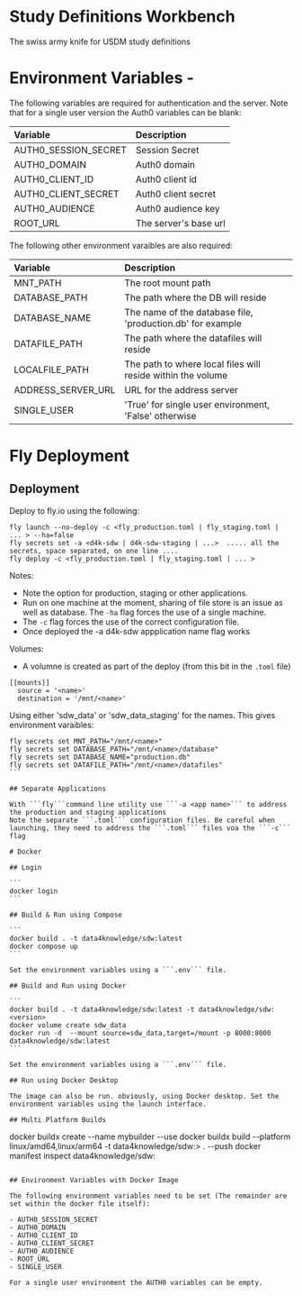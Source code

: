 # Study Definitions Workbench

The swiss army knife for USDM study definitions

# Environment Variables -

The following variables are required for authentication and the server. Note that for a single user version the Auth0 variables can be blank:

| Variable | Description |
| :--- | :--- |
| AUTH0_SESSION_SECRET | Session Secret |
| AUTH0_DOMAIN  | Auth0 domain |
| AUTH0_CLIENT_ID | Auth0 client id |
| AUTH0_CLIENT_SECRET | Auth0 client secret |
| AUTH0_AUDIENCE | Auth0 audience key |
| ROOT_URL | The server's base url |

The following other environment varaibles are also required:

| Variable | Description |
| :--- | :--- |
| MNT_PATH | The root mount path |
| DATABASE_PATH | The path where the DB will reside |
| DATABASE_NAME | The name of the database file, 'production.db' for example |
| DATAFILE_PATH | The path where the datafiles will reside |
| LOCALFILE_PATH | The path to where local files will reside within the volume |
| ADDRESS_SERVER_URL | URL for the address server |
| SINGLE_USER | 'True' for single user environment, 'False' otherwise |

# Fly Deployment

## Deployment

Deploy to fly.io using the following:

```
fly launch --no-deploy -c <fly_production.toml | fly_staging.toml | ... > --ha=false
fly secrets set -a <d4k-sdw | d4k-sdw-staging | ...>  ..... all the secrets, space separated, on one line ....
fly deploy -c <fly_production.toml | fly_staging.toml | ... >
````

Notes:
- Note the option for production, staging or other applications.
- Run on one machine at the moment, sharing of file store is an issue as well as database. The ```-ha``` flag forces the use of a single machine. 
- The ```-c``` flag forces the use of the correct configuration file.
- Once deployed the -a d4k-sdw appplication name flag works

Volumes:
- A volumne is created as part of the deploy (from this bit in the ```.toml``` file)

```
[[mounts]]
  source = '<name>'
  destination = '/mnt/<name>'
```

Using either 'sdw_data' or 'sdw_data_staging' for the names. This gives environment varaibles:

````
fly secrets set MNT_PATH="/mnt/<name>"
fly secrets set DATABASE_PATH="/mnt/<name>/database"
fly secrets set DATABASE_NAME="production.db"
fly secrets set DATAFILE_PATH="/mnt/<name>/datafiles"
```

## Separate Applications

With ```fly```command line utility use ```-a <app name>``` to address the production and staging applications
Note the separate ```.toml``` configuration files. Be careful when launching, they need to address the ```.toml``` files voa the ```-c``` flag

# Docker

## Login

```
docker login
```

## Build & Run using Compose

```
docker build . -t data4knowledge/sdw:latest 
docker compose up   
```

Set the environment variables using a ```.env``` file.

## Build and Run using Docker

```
docker build . -t data4knowledge/sdw:latest -t data4knowledge/sdw:<version>
docker volume create sdw_data
docker run -d  --mount source=sdw_data,target=/mount -p 8000:8000 data4knowledge/sdw:latest
```

Set the environment variables using a ```.env``` file.

## Run using Docker Desktop

The image can also be run. obviously, using Docker desktop. Set the environment variables using the launch interface.

## Multi Platform Builds

````
docker buildx create --name mybuilder --use
docker buildx build --platform linux/amd64,linux/arm64 -t data4knowledge/sdw:<tag>> . --push
docker manifest inspect data4knowledge/sdw:<tag>  
```

## Environment Variables with Docker Image

The following environment variables need to be set (The remainder are set within the docker file itself):

- AUTH0_SESSION_SECRET
- AUTH0_DOMAIN
- AUTH0_CLIENT_ID
- AUTH0_CLIENT_SECRET
- AUTH0_AUDIENCE
- ROOT_URL
- SINGLE_USER

For a single user environment the AUTH0 variables can be empty.